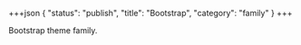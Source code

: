 +++json
{
  "status": "publish",
  "title": "Bootstrap",
  "category": "family"
}
+++

Bootstrap theme family.

